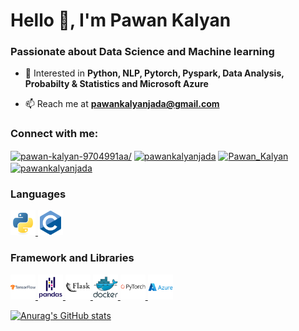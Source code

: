 <h1 align="left">Hello 👋, I'm Pawan Kalyan</h1>
<h3 align="left">Passionate about Data Science and Machine learning</h3>

- 💬 Interested in **Python, NLP, Pytorch, Pyspark, Data Analysis, Probabilty & Statistics and Microsoft Azure**

- 📫 Reach me at **pawankalyanjada@gmail.com**

<h3 align="left">Connect with me:</h3>
<p align="left">
<a href="https://www.linkedin.com/in/pawan-kalyan-9704991aa/" target="blank"><img align="center" src="https://raw.githubusercontent.com/rahuldkjain/github-profile-readme-generator/master/src/images/icons/Social/linked-in-alt.svg" alt="pawan-kalyan-9704991aa/" height="30" width="40" /></a>
<a href="https://www.hackerrank.com/pawankalyanjada" target="blank"><img align="center" src="https://raw.githubusercontent.com/rahuldkjain/github-profile-readme-generator/master/src/images/icons/Social/hackerrank.svg" alt="pawankalyanjada" height="30" width="40" /></a>
<a href="https://leetcode.com/Pawan_Kalyan/" target="blank"><img align="center" src="https://raw.githubusercontent.com/rahuldkjain/github-profile-readme-generator/master/src/images/icons/Social/leet-code.svg" alt="Pawan_Kalyan" height="30" width="40" /></a>
<a href="https://auth.geeksforgeeks.org/user/pawankalyanjada/profile" target="blank"><img align="center" src="https://raw.githubusercontent.com/rahuldkjain/github-profile-readme-generator/master/src/images/icons/Social/geeks-for-geeks.svg" alt="pawankalyanjada" height="30" width="40" /></a>
</p>

<h3 align="left">Languages</h3>
<p align="left"> 
<a href="https://docs.python.org/3/tutorial/index.html" target="_blank"> <img src="https://github.com/devicons/devicon/blob/master/icons/python/python-original.svg" alt="Python" width="40" height="40"/> </a>
<a href="https://www.cprogramming.com/" target="_blank"> <img src="https://raw.githubusercontent.com/devicons/devicon/master/icons/c/c-original.svg" alt="C" width="40" height="40"/> </a>

  
<h3 align="left">Framework and Libraries</h3>
<a href="https://www.tensorflow.org/api_docs" target="_blank"> <img src="https://github.com/devicons/devicon/blob/master/icons/tensorflow/tensorflow-original-wordmark.svg" alt="react" width="40" height="40"/> </a> 
<a href="https://pandas.pydata.org/docs/" target="_blank"> <img src="https://github.com/devicons/devicon/blob/master/icons/pandas/pandas-original-wordmark.svg" width="40" height="40"/> </a> 
<a href="https://flask.palletsprojects.com/en/2.1.x/" target="_blank"> <img src="https://github.com/devicons/devicon/blob/master/icons/flask/flask-original-wordmark.svg" alt="nodejs" width="40" height="40"/> </a> 
<a href="https://docs.docker.com/" target="_blank"> <img src="https://github.com/devicons/devicon/blob/master/icons/docker/docker-original-wordmark.svg" alt="express" width="40" height="40"/> </a> 
<a href="https://pytorch.org/docs/stable/index.html" target="_blank"> <img src=https://github.com/devicons/devicon/blob/master/icons/pytorch/pytorch-original-wordmark.svg" alt="express" width="40" height="40"/> </a>
<a href="https://docs.microsoft.com/en-us/azure/developer/" target="_blank"> <img src="https://github.com/devicons/devicon/blob/master/icons/azure/azure-original-wordmark.svg" alt="express" width="40" height="40"/> </a> 
  


  
[![Anurag's GitHub stats](https://github-readme-stats.vercel.app/api?username=JadaPawanKalyan&count_private=true&theme=cobalt)](#)


<!--
**JadaPawanKalyan/JadaPawanKalyan** is a ✨ _special_ ✨ repository because its `README.md` (this file) appears on your GitHub profile.

Here are some ideas to get you started:

- 🔭 I’m currently working on ...
- 🌱 I’m currently learning ...
- 👯 I’m looking to collaborate on ...
- 🤔 I’m looking for help with ...
- 💬 Ask me about ...
- 📫 How to reach me: ...
- 😄 Pronouns: ...
- ⚡ Fun fact: ...
-->
